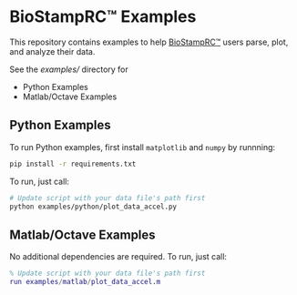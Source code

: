 # BioStampRC™ Examples

This repository contains examples to help [BioStampRC™](https://mc10inc.com) users parse, plot, and analyze their data.

See the *examples/* directory for 
- Python Examples
- Matlab/Octave Examples

## Python Examples
To run Python examples, first install `matplotlib` and `numpy` by runnning:

```bash
pip install -r requirements.txt
```

To run, just call:

```bash
# Update script with your data file's path first
python examples/python/plot_data_accel.py
```

## Matlab/Octave Examples

No additional dependencies are required. To run, just call:

```matlab
% Update script with your data file's path first
run examples/matlab/plot_data_accel.m
```

